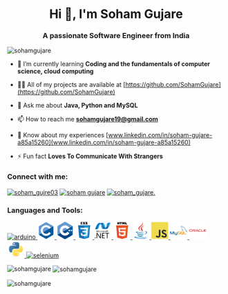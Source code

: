 <h1 align="center">Hi 👋, I'm Soham Gujare</h1>
<h3 align="center">A passionate Software Engineer from India</h3>

<p align="left"> <img src="https://komarev.com/ghpvc/?username=sohamgujare&label=Profile%20views&color=0e75b6&style=flat" alt="sohamgujare" /> </p>

- 🌱 I’m currently learning **Coding and the fundamentals of computer science, cloud computing**

- 👨‍💻 All of my projects are available at [https://github.com/SohamGujare](https://github.com/SohamGujare)

- 💬 Ask me about **Java, Python and MySQL**

- 📫 How to reach me **sohamgujare19@gmail.com**

- 📄 Know about my experiences [www.linkedin.com/in/soham-gujare-a85a15260](www.linkedin.com/in/soham-gujare-a85a15260)

- ⚡ Fun fact **Loves To Communicate With Strangers**

<h3 align="left">Connect with me:</h3>
<p align="left">
<a href="https://twitter.com/soham_gujre03" target="blank"><img align="center" src="https://raw.githubusercontent.com/rahuldkjain/github-profile-readme-generator/master/src/images/icons/Social/twitter.svg" alt="soham_gujre03" height="30" width="40" /></a>
<a href="https://linkedin.com/in/soham gujare" target="blank"><img align="center" src="https://raw.githubusercontent.com/rahuldkjain/github-profile-readme-generator/master/src/images/icons/Social/linked-in-alt.svg" alt="soham gujare" height="30" width="40" /></a>
<a href="https://www.instagram.com/soham_gujare._?igsh=MWY3NnozdWdxaDI5aQ==" target="blank"><img align="center" src="https://raw.githubusercontent.com/rahuldkjain/github-profile-readme-generator/master/src/images/icons/Social/instagram.svg" alt="soham_gujare." height="30" width="40" /></a>
</p>

<h3 align="left">Languages and Tools:</h3>
<p align="left"> <a href="https://www.arduino.cc/" target="_blank" rel="noreferrer"> <img src="https://cdn.worldvectorlogo.com/logos/arduino-1.svg" alt="arduino" width="40" height="40"/> </a> <a href="https://www.cprogramming.com/" target="_blank" rel="noreferrer"> <img src="https://raw.githubusercontent.com/devicons/devicon/master/icons/c/c-original.svg" alt="c" width="40" height="40"/> </a> <a href="https://www.w3schools.com/cpp/" target="_blank" rel="noreferrer"> <img src="https://raw.githubusercontent.com/devicons/devicon/master/icons/cplusplus/cplusplus-original.svg" alt="cplusplus" width="40" height="40"/> </a> <a href="https://www.w3schools.com/css/" target="_blank" rel="noreferrer"> <img src="https://raw.githubusercontent.com/devicons/devicon/master/icons/css3/css3-original-wordmark.svg" alt="css3" width="40" height="40"/> </a> <a href="https://dotnet.microsoft.com/" target="_blank" rel="noreferrer"> <img src="https://raw.githubusercontent.com/devicons/devicon/master/icons/dot-net/dot-net-original-wordmark.svg" alt="dotnet" width="40" height="40"/> </a> <a href="https://www.w3.org/html/" target="_blank" rel="noreferrer"> <img src="https://raw.githubusercontent.com/devicons/devicon/master/icons/html5/html5-original-wordmark.svg" alt="html5" width="40" height="40"/> </a> <a href="https://www.java.com" target="_blank" rel="noreferrer"> <img src="https://raw.githubusercontent.com/devicons/devicon/master/icons/java/java-original.svg" alt="java" width="40" height="40"/> </a> <a href="https://developer.mozilla.org/en-US/docs/Web/JavaScript" target="_blank" rel="noreferrer"> <img src="https://raw.githubusercontent.com/devicons/devicon/master/icons/javascript/javascript-original.svg" alt="javascript" width="40" height="40"/> </a> <a href="https://www.mysql.com/" target="_blank" rel="noreferrer"> <img src="https://raw.githubusercontent.com/devicons/devicon/master/icons/mysql/mysql-original-wordmark.svg" alt="mysql" width="40" height="40"/> </a> <a href="https://www.oracle.com/" target="_blank" rel="noreferrer"> <img src="https://raw.githubusercontent.com/devicons/devicon/master/icons/oracle/oracle-original.svg" alt="oracle" width="40" height="40"/> </a> <a href="https://www.python.org" target="_blank" rel="noreferrer"> <img src="https://raw.githubusercontent.com/devicons/devicon/master/icons/python/python-original.svg" alt="python" width="40" height="40"/> </a> <a href="https://www.selenium.dev" target="_blank" rel="noreferrer"> <img src="https://raw.githubusercontent.com/detain/svg-logos/780f25886640cef088af994181646db2f6b1a3f8/svg/selenium-logo.svg" alt="selenium" width="40" height="40"/> </a> </p>

<p><img align="left" src="https://github-readme-stats.vercel.app/api/top-langs?username=sohamgujare&show_icons=true&locale=en&layout=compact" alt="sohamgujare" /></p>

<p>&nbsp;<img align="center" src="https://github-readme-stats.vercel.app/api?username=sohamgujare&show_icons=true&locale=en" alt="sohamgujare" /></p>

<p><img align="center" src="https://github-readme-streak-stats.herokuapp.com/?user=sohamgujare&" alt="sohamgujare" /></p>
